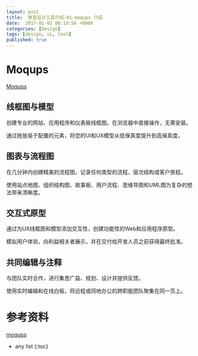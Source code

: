 ```yaml
---
layout: post
title:  原型设计工具介绍-01-moqups 介绍
date:  2017-01-02 00:19:56 +0800
categories: [Design]
tags: [design, ui, tool]
published: true
---
```


# Moqups

[Moqups](https://moqups.com/)

## 线框图与模型

创建专业的网站、应用程序和仪表板线框图。在浏览器中直接操作，无需安装。

通过拖放易于配置的元素，将您的UI和UX模型从低保真度提升到高保真度。

## 图表与流程图

在几分钟内创建精美的流程图，记录任何类型的流程、层次结构或客户旅程。

使用站点地图、组织结构图、故事板、用户流程、思维导图和UML图为复杂的想法带来清晰度。

## 交互式原型

通过为UX线框图和模型添加交互性，创建功能性的Web和应用程序原型。

模拟用户体验，向利益相关者展示，并在交付给开发人员之前获得最终批准。

## 共同编辑与注释

与团队实时合作，进行集思广益、规划、设计并提供反馈。

使用实时编辑和在线白板，将远程或同地办公的跨职能团队聚集在同一页上。

# 参考资料

[moqups](https://moqups.com/)


* any list
{:toc}
